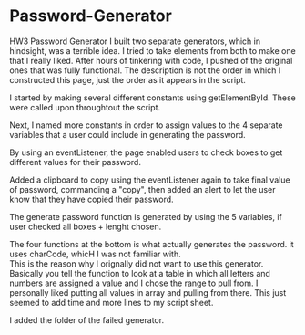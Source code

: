 # Password-Generator
HW3 Password Generator
I built two separate generators, which in hindsight, was a terrible idea.  I tried to take elements from both to make one that I really liked.  After hours of tinkering
with code, I pushed of the original ones that was fully functional.  The description is not the order in which I constructed this 
page, just the order as it appears in the script.

I started by making several different constants using getElementById.  These were called upon throughtout the script.

Next, I named more constants in order to assign values to the 4 separate variables that a user could include in generating the 
password.

By using an eventListener, the page enabled users to check boxes to get different values for their password.  

Added a clipboard to copy using the eventListener again to take final value of password, commanding a "copy", then added an alert
to let the user know that they have copied their password. 

The generate password function is generated by using the 5 variables, if user checked all boxes + lenght chosen.

The four functions at the bottom is what actually generates the password.  it uses charCode, whicH I was not familiar with.  
This is the reason why I orignally did not want to use this generator.  Basically you tell the function to look at a table in which all 
letters and numbers are assigned a value and I chose the range to pull from.  I personally liked putting all values in array and pulling from there.  This just seemed to add time and more lines to my script sheet.

I added the folder of the failed generator. 
